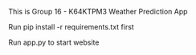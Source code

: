 This is Group 16 - K64KTPM3 Weather Prediction App

Run pip install -r requirements.txt first

Run app.py to start website
